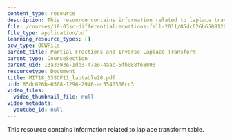```yaml
---
content_type: resource
description: This resource contains information related to laplace transform table.
file: /courses/18-03sc-differential-equations-fall-2011/85dc626b650812962946ac5540508cc3_MIT18_03SCF11_laptable28.pdf
file_type: application/pdf
learning_resource_types: []
ocw_type: OCWFile
parent_title: Partial Fractions and Inverse Laplace Transform
parent_type: CourseSection
parent_uid: 13a3393e-1db3-47a0-4aac-5fb088f68093
resourcetype: Document
title: MIT18_03SCF11_laptable28.pdf
uid: 85dc626b-6508-1296-2946-ac5540508cc3
video_files:
  video_thumbnail_file: null
video_metadata:
  youtube_id: null
---
```

This resource contains information related to laplace transform table.

